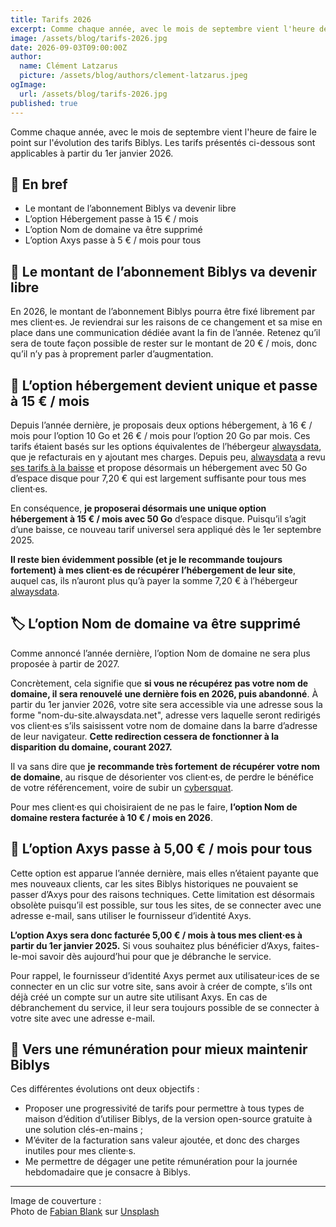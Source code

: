 ```yaml
---
title: Tarifs 2026
excerpt: Comme chaque année, avec le mois de septembre vient l'heure de faire le point sur l'évolution des tarifs Biblys. Les tarifs présentés dans cet article sont applicables à partir du 1er janvier 2026.
image: /assets/blog/tarifs-2026.jpg
date: 2026-09-03T09:00:00Z
author:
  name: Clément Latzarus
  picture: /assets/blog/authors/clement-latzarus.jpeg
ogImage:
  url: /assets/blog/tarifs-2026.jpg
published: true
---
```


Comme chaque année, avec le mois de septembre vient l'heure de faire le point sur l'évolution des tarifs Biblys. Les
tarifs présentés ci-dessous sont applicables à partir du 1er janvier 2026.

## 🚀 En bref

- Le montant de l’abonnement Biblys va devenir libre
- L’option Hébergement passe à 15 € / mois
- L’option Nom de domaine va être supprimé
- L’option Axys passe à 5 € / mois pour tous

## 🧰 Le montant de l’abonnement Biblys va devenir libre

En 2026, le montant de l’abonnement Biblys pourra être fixé librement par mes client·es. Je reviendrai sur les raisons
de ce changement et sa mise en place dans une communication dédiée avant la fin de l’année. Retenez qu’il sera de toute
façon possible de rester sur le montant de 20 € / mois, donc qu’il n’y pas à proprement parler d’augmentation.

## 🏡 L’option hébergement devient unique et passe à 15 € / mois

Depuis l’année dernière, je proposais deux options hébergement, à 16 € / mois pour l’option 10 Go et 26 € / mois pour
l’option 20 Go par mois. Ces tarifs étaient basés sur les options équivalentes de
l’hébergeur [alwaysdata](https://www.alwaysdata.com/en/register/?from=215e2fb8), que je refacturais en y ajoutant mes
charges. Depuis peu, [alwaysdata](https://www.alwaysdata.com/en/register/?from=215e2fb8) a
revu [ses tarifs à la baisse](https://changelog.alwaysdata.com/) et propose désormais un hébergement avec 50 Go d’espace
disque pour 7,20 € qui est largement suffisante pour tous mes client·es.

En conséquence, **je proposerai désormais une unique option hébergement à 15 € / mois avec 50 Go** d’espace disque.
Puisqu’il s’agit d’une baisse, ce nouveau tarif universel sera appliqué dès le 1er septembre 2025.

**Il reste bien évidemment possible (et je le recommande toujours fortement) à mes client·es de récupérer l’hébergement
de leur site**, auquel cas, ils n’auront plus qu’à payer la somme 7,20 € à
l’hébergeur [alwaysdata](https://www.alwaysdata.com/en/register/?from=215e2fb8).

## 🏷️ L’option Nom de domaine va être supprimé

Comme annoncé l’année dernière, l’option Nom de domaine ne sera plus proposée à partir de 2027.

Concrètement, cela signifie que **si vous ne récupérez pas votre nom de domaine, il sera renouvelé une dernière fois en
2026, puis abandonné**. À partir du 1er janvier 2026, votre site sera accessible via une adresse sous la forme 
"nom-du-site.alwaysdata.net", adresse vers laquelle seront redirigés vos client·es
s’ils saisissent votre nom de domaine dans la barre d’adresse de leur navigateur. **Cette redirection cessera de
fonctionner à la disparition du domaine, courant 2027.**

Il va sans dire que **je** **recommande très fortement** **de récupérer votre nom de domaine**, au risque de désorienter
vos client·es, de perdre le bénéfice de votre référencement, voire de subir
un [cybersquat](https://fr.wikipedia.org/wiki/Cybersquattage).

Pour mes client·es qui choisiraient de ne pas le faire, **l’option Nom de domaine restera facturée à 10 € / mois en 2026**.

## 🔐 L’option Axys passe à 5,00 € / mois pour tous

Cette option est apparue l’année dernière, mais elles n’étaient payante que mes nouveaux clients, car les sites Biblys
historiques ne pouvaient se passer d’Axys pour des raisons techniques. Cette limitation est désormais obsolète puisqu’il
est possible, sur tous les sites, de se connecter avec une adresse e-mail, sans utiliser le fournisseur d’identité Axys.

**L’option Axys sera donc facturée 5,00 € / mois à tous mes client·es à partir du 1er janvier 2025.** Si vous souhaitez
plus bénéficier d’Axys, faites-le-moi savoir dès aujourd’hui pour que je débranche le service.

Pour rappel, le fournisseur d’identité Axys permet aux utilisateur·ices de se connecter en un clic sur votre site, sans
avoir à créer de compte, s’ils ont déjà créé un compte sur un autre site utilisant Axys. En cas de débranchement du
service, il leur sera toujours possible de se connecter à votre site avec une adresse e-mail.

## 💸 Vers une rémunération pour mieux maintenir Biblys

Ces différentes évolutions ont deux objectifs :

- Proposer une progressivité de tarifs pour permettre à tous types de maison d’édition d’utiliser Biblys, de la version
  open-source gratuite à une solution clés-en-mains ;
- M’éviter de la facturation sans valeur ajoutée, et donc des charges inutiles pour mes cliente·s.
- Me permettre de dégager une petite rémunération pour la journée hebdomadaire que je consacre à Biblys.

---
Image de couverture :  
Photo de <a href="https://unsplash.com/fr/@blankerwahnsinn?utm_content=creditCopyText&utm_medium=referral&utm_source=unsplash">Fabian Blank</a> sur <a href="https://unsplash.com/fr/photos/figurine-de-cochon-rose-sur-surface-blanche-pElSkGRA2NU?utm_content=creditCopyText&utm_medium=referral&utm_source=unsplash">Unsplash</a>
      